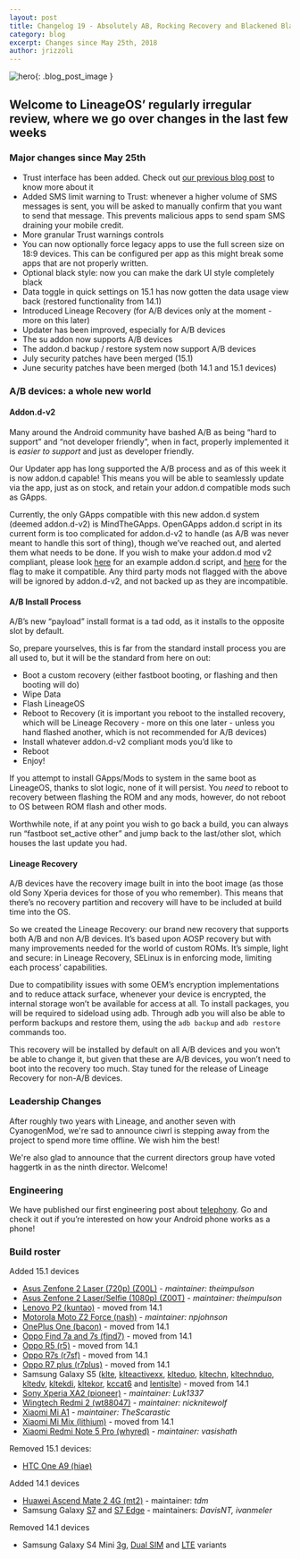 ```yaml
---
layout: post
title: Changelog 19 - Absolutely AB, Rocking Recovery and Blackened Black
category: blog
excerpt: Changes since May 25th, 2018
author: jrizzoli
---
```


![hero]({{site.baseurl}}/images/2018-07-18/hero.png){: .blog_post_image }

## Welcome to LineageOS’ regularly irregular review, where we go over changes in the last few weeks

### Major changes since May 25th
* Trust interface has been added. Check out [our previous blog post](https://lineageos.org/Trust-me) to know more about it
* Added SMS limit warning to Trust: whenever a higher volume of SMS messages is sent, you will be asked to manually confirm that you want to send that message. This prevents malicious apps to send spam SMS draining your mobile credit.
* More granular Trust warnings controls
* You can now optionally force legacy apps to use the full screen size on 18:9 devices. This can be configured per app as this might break some apps that are not properly written.
* Optional black style: now you can make the dark UI style completely black
* Data toggle in quick settings on 15.1 has now gotten the data usage view back (restored functionality from 14.1)
* Introduced Lineage Recovery (for A/B devices only at the moment - more on this later)
* Updater has been improved, especially for A/B devices
* The su addon now supports A/B devices
* The addon.d backup / restore system now support A/B devices
* July security patches have been merged (15.1)
* June security patches have been merged (both 14.1 and 15.1 devices)


### A/B devices: a whole new world

#### Addon.d-v2

Many around the Android community have bashed A/B as being “hard to support” and “not developer friendly”, when in fact, properly implemented it is _easier to support_ and just as developer friendly.

Our Updater app has long supported the A/B process and as of this week it is now addon.d capable! This means you will be able to seamlessly update via the app, just as on stock, and retain your addon.d compatible mods such as GApps.

Currently, the only GApps compatible with this new addon.d system (deemed addon.d-v2) is MindTheGApps. OpenGApps addon.d script in its current form is too complicated for addon.d-v2 to handle (as A/B was never meant to handle this sort of thing), though we’ve reached out, and alerted them what needs to be done. If you wish to make your addon.d mod v2 compliant, please look [here](https://github.com/MindTheGapps/vendor_gapps/blob/master/addond_tail) for an example addon.d script, and [here](https://github.com/MindTheGapps/vendor_gapps/commit/74859c6634b8d8df7bc674847513a9686e0e67e7) for the flag to make it compatible. Any third party mods not flagged with the above will be ignored by addon.d-v2, and not backed up as they are incompatible.

#### A/B Install Process

A/B’s new “payload” install format is a tad odd, as it installs to the opposite slot by default.

So, prepare yourselves, this is far from the standard install process you are all used to, but it will be the standard from here on out:

* Boot a custom recovery (either fastboot booting, or flashing and then booting will do)
* Wipe Data
* Flash LineageOS
* Reboot to Recovery (it is important you reboot to the installed recovery, which will be Lineage Recovery - more on this one later - unless you hand flashed another, which is not recommended for A/B devices)
* Install whatever addon.d-v2 compliant mods you’d like to
* Reboot
* Enjoy!

If you attempt to install GApps/Mods to system in the same boot as LineageOS, thanks to slot logic, none of it will persist. You *need* to reboot to recovery between flashing the ROM and any mods, however, do not reboot to OS between ROM flash and other mods.

Worthwhile note, if at any point you wish to go back a build, you can always run “fastboot set_active other” and jump back to the last/other slot, which houses the last update you had.

#### Lineage Recovery

A/B devices have the recovery image built in into the boot image (as those old Sony Xperia devices for those of you who remember). This means that there’s no recovery partition and recovery will have to be included at build time into the OS.

So we created the Lineage Recovery: our brand new recovery that supports both A/B and non A/B devices. It’s based upon AOSP recovery but with many improvements needed for the world of custom ROMs. It’s simple, light and secure: in Lineage Recovery, SELinux is in enforcing mode, limiting each process’ capabilities.

Due to compatibility issues with some OEM’s encryption implementations and to reduce attack surface, whenever your device is encrypted, the internal storage won’t be available for access at all. To install packages, you will be required to sideload using adb. Through adb you will also be able to perform backups and restore them, using the `adb backup` and `adb restore` commands too.

This recovery will be installed by default on all A/B devices and you won’t be able to change it, but given that these are A/B devices, you won’t need to boot into the recovery too much. Stay tuned for the release of Lineage Recovery for non-A/B devices.

### Leadership Changes

After roughly two years with Lineage, and another seven with CyanogenMod, we're sad to announce ciwrl is stepping away from the project to spend more time offline. We wish him the best!

We're also glad to announce that the current directors group have voted haggertk in as the ninth director. Welcome!

### Engineering

We have published our first engineering post about [telephony]({{site.baseurl}}/engineering/Telephony/). Go and check it out if you’re interested on how your Android phone works as a phone!

### Build roster

Added 15.1 devices

* [Asus Zenfone 2 Laser (720p) (Z00L)](https://wiki.lineageos.org/devices/Z00L) - _maintainer: theimpulson_
* [Asus Zenfone 2 Laser/Selfie (1080p) (Z00T)](https://wiki.lineageos.org/devices/Z00T) - _maintainer: theimpulson_
* [Lenovo P2 (kuntao)](https://wiki.lineageos.org/devices/kuntao) - moved from 14.1
* [Motorola Moto Z2 Force (nash)](https://wiki.lineageos.org/devices/nash) - _maintainer: npjohnson_
* [OnePlus One (bacon)](https://wiki.lineageos.org/devices/bacon) - moved from 14.1
* [Oppo Find 7a and 7s (find7)](https://wiki.lineageos.org/devices/find7) - moved from 14.1
* [Oppo R5 (r5)](https://wiki.lineageos.org/devices/r5) - moved from 14.1
* [Oppo R7s (r7sf)](https://wiki.lineageos.org/devices/r7sf) - moved from 14.1
* [Oppo R7 plus (r7plus)](https://wiki.lineageos.org/devices/r7plus) - moved from 14.1
* Samsung Galaxy S5 ([klte](https://wiki.lineageos.org/devices/klte), [klteactivexx](https://wiki.lineageos.org/devices/klteactivexx), [klteduo](https://wiki.lineageos.org/devices/klteduo), [kltechn](https://wiki.lineageos.org/devices/kltechn), [kltechnduo](https://wiki.lineageos.org/devices/kltechnduo), [kltedv](https://wiki.lineageos.org/devices/kltedv), [kltekdi](https://wiki.lineageos.org/devices/kltekdi), [kltekor](https://wiki.lineageos.org/devices/kltekor), [kccat6](https://wiki.lineageos.org/devices/kccat6) and [lentislte](https://wiki.lineageos.org/devices/lentislte)) - moved from 14.1
* [Sony Xperia XA2 (pioneer)](https://wiki.lineageos.org/devices/pioneer) - _maintainer: Luk1337_
* [Wingtech Redmi 2 (wt88047)](https://wiki.lineageos.org/devices/wt88047) - _maintainer: nicknitewolf_
* [Xiaomi Mi A1](https://wiki.lineageos.org/devices/tissot) - _maintainer: TheScarastic_
* [Xiaomi Mi Mix (lithium)](https://wiki.lineageos.org/devices/lithium) - moved from 14.1
* [Xiaomi Redmi Note 5 Pro (whyred)](https://wiki.lineageos.org/devices/whyred) - _maintainer: vasishath_

Removed 15.1 devices:

* [HTC One A9 (hiae)](https://wiki.lineageos.org/devices/hiae)

Added 14.1 devices

* [Huawei Ascend Mate 2 4G (mt2)](https://wiki.lineageos.org/devices/mt2) - maintainer: _tdm_
* Samsung Galaxy [S7](https://wiki.lineageos.org/devices/herolte) and [S7 Edge](https://wiki.lineageos.org/devices/hero2lte) - maintainers: _DavisNT,  ivanmeler_


Removed 14.1 devices

* Samsung Galaxy S4 Mini [3g](https://wiki.lineageos.org/devices/serrano3gxx), [Dual SIM](https://wiki.lineageos.org/devices/serranodsdd) and [LTE](https://wiki.lineageos.org/devices/serranoltexx) variants
